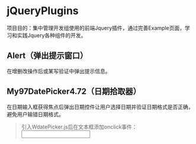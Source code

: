 jQueryPlugins
=============
项目目的：集中管理开发组使用的前端Jquery插件，通过完善Example页面，学习和实践Jquery各种组件的开发。


Alert（弹出提示窗口）
--------------------
在增删改操作后或某写验证中弹出提示信息。

My97DatePicker4.72（日期拾取器）
-------------------------------
在日期输入框获得焦点后弹出日期控件让用户选择日期并验证日期格式是否正确，避免用户输错日期格式。

> 引入WdatePicker.js后在文本框添加onclick事件：
> <input type="text" onclick="WdatePicker()" />
